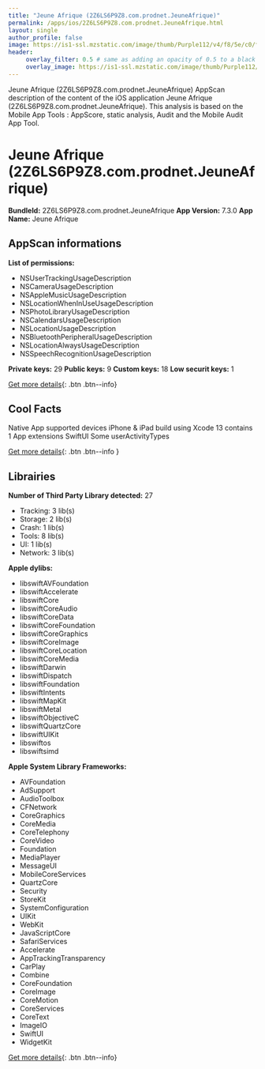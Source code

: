 ```yaml
---
title: "Jeune Afrique (2Z6LS6P9Z8.com.prodnet.JeuneAfrique)"
permalink: /apps/ios/2Z6LS6P9Z8.com.prodnet.JeuneAfrique.html
layout: single
author_profile: false
image: https://is1-ssl.mzstatic.com/image/thumb/Purple112/v4/f8/5e/c0/f85ec0ed-7ebb-6a32-19e3-abbecc062bb6/AppIconProd-0-0-1x_U007emarketing-0-0-0-7-0-0-sRGB-0-0-0-GLES2_U002c0-512MB-85-220-0-0.png/512x512bb.jpg
header: 
     overlay_filter: 0.5 # same as adding an opacity of 0.5 to a black background
     overlay_image: https://is1-ssl.mzstatic.com/image/thumb/Purple112/v4/f8/5e/c0/f85ec0ed-7ebb-6a32-19e3-abbecc062bb6/AppIconProd-0-0-1x_U007emarketing-0-0-0-7-0-0-sRGB-0-0-0-GLES2_U002c0-512MB-85-220-0-0.png/512x512bb.jpg
---
```

Jeune Afrique (2Z6LS6P9Z8.com.prodnet.JeuneAfrique) AppScan description of the content of the iOS application Jeune Afrique (2Z6LS6P9Z8.com.prodnet.JeuneAfrique). This analysis is based on the Mobile App Tools : AppScore, static analysis, Audit and the Mobile Audit App Tool.

# Jeune Afrique (2Z6LS6P9Z8.com.prodnet.JeuneAfrique)

**BundleId:** 2Z6LS6P9Z8.com.prodnet.JeuneAfrique
**App Version:** 7.3.0
**App Name:** Jeune Afrique


## AppScan informations 

**List of permissions:** 
- NSUserTrackingUsageDescription
- NSCameraUsageDescription
- NSAppleMusicUsageDescription
- NSLocationWhenInUseUsageDescription
- NSPhotoLibraryUsageDescription
- NSCalendarsUsageDescription
- NSLocationUsageDescription
- NSBluetoothPeripheralUsageDescription
- NSLocationAlwaysUsageDescription
- NSSpeechRecognitionUsageDescription
  
  
**Private keys:** 29
**Public keys:** 9
**Custom keys:** 18
**Low securit keys:** 1
  
[Get more details](/pricing.html){: .btn .btn--info}

## Cool Facts

Native App
supported devices iPhone & iPad
build using Xcode 13
contains 1 App extensions
SwiftUI
Some userActivityTypes
  
[Get more details](/pricing.html){: .btn .btn--info }

## Librairies 
**Number of Third Party Library detected:** 27
- Tracking: 3 lib(s)
- Storage: 2 lib(s)
- Crash: 1 lib(s)
- Tools: 8 lib(s)
- UI: 1 lib(s)
- Network: 3 lib(s)


**Apple dylibs:**
- libswiftAVFoundation
- libswiftAccelerate
- libswiftCore
- libswiftCoreAudio
- libswiftCoreData
- libswiftCoreFoundation
- libswiftCoreGraphics
- libswiftCoreImage
- libswiftCoreLocation
- libswiftCoreMedia
- libswiftDarwin
- libswiftDispatch
- libswiftFoundation
- libswiftIntents
- libswiftMapKit
- libswiftMetal
- libswiftObjectiveC
- libswiftQuartzCore
- libswiftUIKit
- libswiftos
- libswiftsimd


**Apple System Library Frameworks:**
- AVFoundation
- AdSupport
- AudioToolbox
- CFNetwork
- CoreGraphics
- CoreMedia
- CoreTelephony
- CoreVideo
- Foundation
- MediaPlayer
- MessageUI
- MobileCoreServices
- QuartzCore
- Security
- StoreKit
- SystemConfiguration
- UIKit
- WebKit
- JavaScriptCore
- SafariServices
- Accelerate
- AppTrackingTransparency
- CarPlay
- Combine
- CoreFoundation
- CoreImage
- CoreMotion
- CoreServices
- CoreText
- ImageIO
- SwiftUI
- WidgetKit


  
[Get more details](/pricing.html){: .btn .btn--info}

